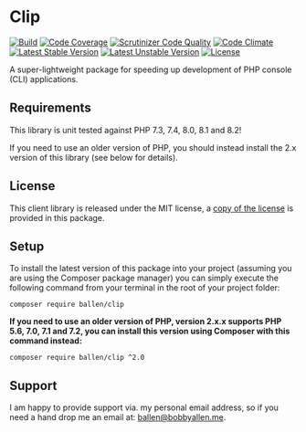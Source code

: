 # Clip

[![Build](https://github.com/allebb/clip/workflows/build/badge.svg)](https://github.com/allebb/clip/actions)
[![Code Coverage](https://codecov.io/gh/allebb/clip/branch/master/graph/badge.svg)](https://codecov.io/gh/allebb/clip)
[![Scrutinizer Code Quality](https://scrutinizer-ci.com/g/allebb/clip/badges/quality-score.png?b=master)](https://scrutinizer-ci.com/g/allebb/clip/?branch=master)
[![Code Climate](https://codeclimate.com/github/allebb/clip/badges/gpa.svg)](https://codeclimate.com/github/allebb/clip)
[![Latest Stable Version](https://poser.pugx.org/ballen/clip/v/stable)](https://packagist.org/packages/ballen/cartographer)
[![Latest Unstable Version](https://poser.pugx.org/ballen/clip/v/unstable)](https://packagist.org/packages/ballen/clip)
[![License](https://poser.pugx.org/ballen/clip/license)](https://packagist.org/packages/ballen/clip)

A super-lightweight package for speeding up development of PHP console (CLI) applications.

Requirements
------------

This library is unit tested against PHP 7.3, 7.4, 8.0, 8.1 and 8.2!

If you need to use an older version of PHP, you should instead install the 2.x version of this library (see below for details).

License
-------

This client library is released under the MIT license, a [copy of the license](https://github.com/allebb/clip/blob/master/LICENSE) is provided in this package.

Setup
-----

To install the latest version of this package into your project (assuming you are using the Composer package manager) you can simply execute the following command from your terminal in the root of your project folder:

```composer require ballen/clip```

**If you need to use an older version of PHP, version 2.x.x supports PHP 5.6, 7.0, 7.1 and 7.2, you can install this version using Composer with this command instead:**

```shell
composer require ballen/clip ^2.0
```

Support
-------

I am happy to provide support via. my personal email address, so if you need a hand drop me an email at: [ballen@bobbyallen.me]().


